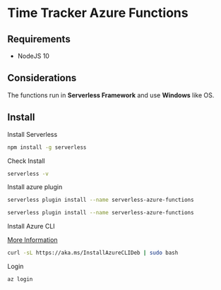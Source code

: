 # Time Tracker Azure Functions

## Requirements

- NodeJS 10

## Considerations

The functions run in **Serverless Framework** and use **Windows** like OS.

## Install

Install Serverless

```bash
npm install -g serverless
```

Check Install

```bash
serverless -v
```

Install azure plugin

```bash
serverless plugin install --name serverless-azure-functions
```

```bash
serverless plugin install --name serverless-azure-functions
```

Install Azure CLI

[More Information](https://docs.microsoft.com/en-us/cli/azure/install-azure-cli)

```bash
curl -sL https://aka.ms/InstallAzureCLIDeb | sudo bash
```

Login

```bash
az login
```
